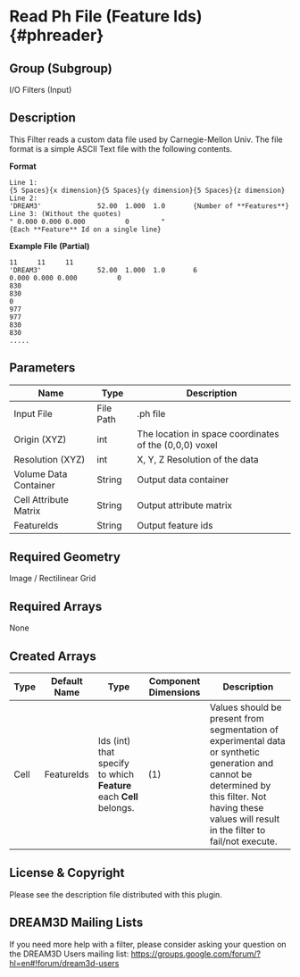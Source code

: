 Read Ph File (Feature Ids) {#phreader}
======

## Group (Subgroup) ##
I/O Filters (Input)


## Description ##
This Filter reads a custom data file used by Carnegie-Mellon Univ. The file format is a simple ASCII Text file with the following contents.

**Format**

    Line 1:
    {5 Spaces}{x dimension}{5 Spaces}{y dimension}{5 Spaces}{z dimension}
    Line 2:
    'DREAM3'              52.00  1.000  1.0       {Number of **Features**}
    Line 3: (Without the quotes)
    " 0.000 0.000 0.000          0        "
    {Each **Feature** Id on a single line}


**Example File (Partial)**

    11     11     11
    'DREAM3'              52.00  1.000  1.0       6
    0.000 0.000 0.000          0        
    830
    830
    0
    977
    977
    830
    830
    .....
    

## Parameters ##

| Name | Type | Description |
|------|------| ----------- |
| Input File | File Path | .ph file|
| Origin (XYZ) | int | The location in space coordinates of the (0,0,0) voxel |
| Resolution (XYZ) | int | X, Y, Z Resolution of the data |
| Volume Data Container | String | Output data container |
| Cell Attribute Matrix | String | Output attribute matrix |
| FeatureIds | String | Output feature ids |


## Required Geometry ##
Image / Rectilinear Grid


## Required Arrays ##
None

## Created Arrays ##

| Type | Default Name | Type | Component Dimensions | Description |
|------|--------------|-------------|---------|-----|
| Cell | FeatureIds | Ids (int) that specify to which **Feature** each **Cell** belongs. | (1) |Values should be present from segmentation of experimental data or synthetic generation and cannot be determined by this filter. Not having these values will result in the filter to fail/not execute. |


## License & Copyright ##

Please see the description file distributed with this plugin.

## DREAM3D Mailing Lists ##

If you need more help with a filter, please consider asking your question on the DREAM3D Users mailing list:
https://groups.google.com/forum/?hl=en#!forum/dream3d-users


